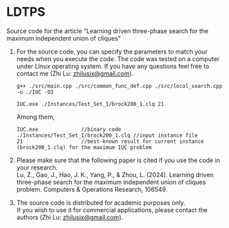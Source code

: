 # LDTPS
Source code for the article "Learning driven three-phase search for the maximum independent union of cliques"

1. For the source code, you can specify the parameters to match your needs when you execute the code. The code was tested on a computer under Linux operating system. If you have any questions feel free to contact me (Zhi Lu: zhilusix@gmail.com).     
   
   ```
   g++ ./src/main.cpp ./src/common_func_def.cpp ./src/local_search.cpp -o ./IUC -O3
   ```
   ```
   IUC.exe ./Instances/Test_Set_I/brock200_1.clq 21
   ```
   Among them,  
   ```
   IUC.exe              //binary code
   ./Instances/Test_Set_I/brock200_1.clq //input instance file
   21                   //best-known result for current instance (brock200_1.clq) for the maximum IUC problem
   ```
  
2. Please make sure that the following paper is cited if you use the code in your research.    
   Lu, Z., Gao, J., Hao, J. K., Yang, P., & Zhou, L. (2024). Learning driven three-phase search for the maximum independent union of cliques problem. Computers & Operations Research, 106549.

3. The source code is distributed for academic purposes only.    
   If you wish to use it for commercial applications, please contact the authors (Zhi Lu: zhilusix@gmail.com).  

